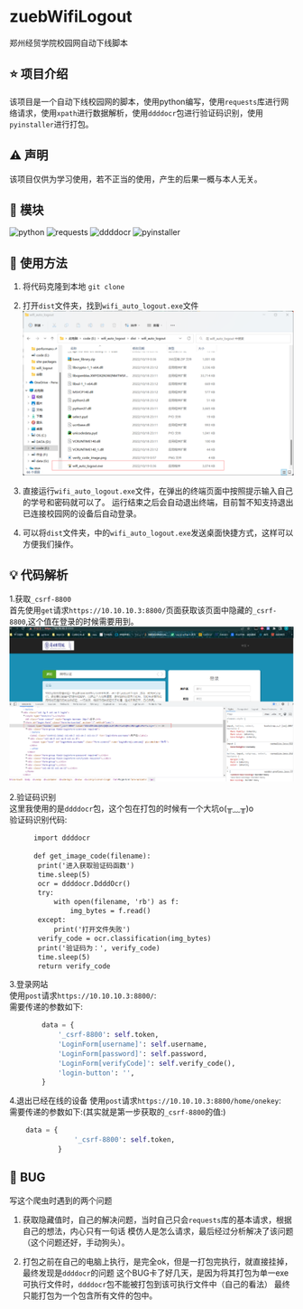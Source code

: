 # zuebWifiLogout
郑州经贸学院校园网自动下线脚本

## :star: 项目介绍
该项目是一个自动下线校园网的脚本，使用python编写，使用`requests`库进行网络请求，使用`xpath`进行数据解析，使用`ddddocr`包进行验证码识别，使用`pyinstaller`进行打包。
## :warning: 声明
该项目仅供为学习使用，若不正当的使用，产生的后果一概与本人无关。

## :muscle: 模块
![python](https://img.shields.io/badge/python-3.7.4-blue)
![requests](https://img.shields.io/badge/requests-2.25.1-blue)
![ddddocr](https://img.shields.io/badge/ddddocr-0.0.9-blue)
![pyinstaller](https://img.shields.io/badge/pyinstaller-4.3-blue)



## :rocket: 使用方法
1. 将代码克隆到本地
    `git clone `
2. 打开`dist`文件夹，找到`wifi_auto_logout.exe`文件
![img_1.png](/img/img_1.png)
3. 直接运行`wifi_auto_logout.exe`文件，在弹出的终端页面中按照提示输入自己的学号和密码就可以了。
运行结束之后会自动退出终端，目前暂不知支持退出已连接校园网的设备后自动登录。

4. 可以将`dist`文件夹，中的`wifi_auto_logout.exe`发送桌面快捷方式，这样可以方便我们操作。


## :bulb: 代码解析
1.获取`_csrf-8800`  
首先使用`get`请求`https://10.10.10.3:8800/`页面获取该页面中隐藏的`_csrf-8800`,这个值在登录的时候需要用到。  
![img.png](/img/img.png)  

2.验证码识别    
这里我使用的是`ddddocr`包，这个包在打包的时候有一个大坑o(╥﹏╥)o  
   验证码识别代码:
```
      import ddddocr

      def get_image_code(filename):
       print('进入获取验证码函数')
       time.sleep(5)
       ocr = ddddocr.DdddOcr()
       try:
           with open(filename, 'rb') as f:
               img_bytes = f.read()
       except:
           print('打开文件失败')
       verify_code = ocr.classification(img_bytes)
       print('验证码为：', verify_code)
       time.sleep(5)
       return verify_code  
```
3.登录网站  
使用`post`请求`https://10.10.10.3:8800/`:  
需要传递的参数如下:  
```python
        data = {
            '_csrf-8800': self.token,
            'LoginForm[username]': self.username,
            'LoginForm[password]': self.password,
            'LoginForm[verifyCode]': self.verify_code(),
            'login-button': '',
        }
```
4.退出已经在线的设备
使用`post`请求`https://10.10.10.3:8800/home/onekey`:  
需要传递的参数如下:(其实就是第一步获取的`_csrf-8800`的值:)
```python
    data = {
                '_csrf-8800': self.token,
            }
```


## :bug: BUG
写这个爬虫时遇到的两个问题
1. 获取隐藏值时，自己的解决问题，当时自己只会`requests`库的基本请求，根据自己的想法，内心只有一句话
模仿人是怎么请求，最后经过分析解决了该问题（这个问题还好，手动狗头）。  

2. 打包之前在自己的电脑上执行，是完全ok，但是一打包完执行，就直接挂掉，最终发现是`ddddocr`的问题
这个BUG卡了好几天，是因为将其打包为单一exe可执行文件时，`ddddocr`包不能被打包到该可执行文件中（自己的看法）
最终只能打包为一个包含所有文件的包中。


